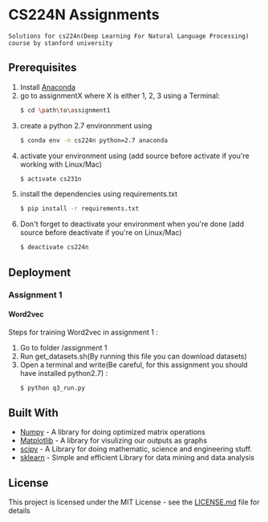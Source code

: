 # CS224N Assignments
    Solutions for cs224n(Deep Learning For Natural Language Processing) course by stanford university
## Prerequisites
1. Install [Anaconda](https://www.continuum.io/downloads "Anaconda Official Website")
2. go to assignmentX where X is either 1, 2, 3 using a Terminal:
    ```sh
    $ cd \path\to\assignment1
    ```
3. create a python 2.7 environnment using
    ```sh
    $ conda env -n cs224n python=2.7 anaconda
    ```
4. activate your environment using (add source before activate if you're working with Linux/Mac)
    ```sh
    $ activate cs231n
    ```
5. install the dependencies using requirements.txt
    ```sh
    $ pip install -r requirements.txt
    ```
6. Don't forget to deactivate your environment when you're done (add source before deactivate if you're on Linux/Mac)
    ```sh
    $ deactivate cs224n
<!-- ## Running the tests

Explain how to run the automated tests for this system

### Break down into end to end tests

Explain what these tests test and why

```
Give an example
```

### And coding style tests

Explain what these tests test and why

```
Give an example
``` -->

## Deployment

### Assignment 1

#### Word2vec
Steps for training Word2vec in assignment 1 :
1. Go to folder /assignment 1
2. Run get_datasets.sh(By running this file you can download datasets)
3. Open a terminal and write(Be careful, for this assignment you should have installed python2.7) : 
    ```sh
    $ python q3_run.py
    ```
    
## Built With

* [Numpy](http://www.numpy.org/) - A library for doing optimized matrix operations
* [Matplotlib](https://matplotlib.org/) - A library for visulizing our outputs as graphs
* [scipy](https://www.scipy.org/) - A Library for doing mathematic, science and engineering stuff.
* [sklearn](http://scikit-learn.org/stable/) - Simple and efficient Library for data mining and data analysis
<!-- ## Contributing

Please read [CONTRIBUTING.md](https://gist.github.com/PurpleBooth/b24679402957c63ec426) for details on our code of conduct, and the process for submitting pull requests to us.

## Versioning

We use [SemVer](http://semver.org/) for versioning. For the versions available, see the [tags on this repository](https://github.com/your/project/tags).  -->

<!-- ## Authors

* **Erfan Miahi** - *Initial work* - [PurpleBooth](https://github.com/erfanMhi) -->

<!-- See also the list of [contributors](https://github.com/your/project/contributors) who participated in this project. -->

## License

This project is licensed under the MIT License - see the [LICENSE.md](LICENSE.md) file for details

<!-- ## Acknowledgments

* Hat tip to anyone whose code was used
* Inspiration
* etc

## Assignment 1

### Word2vec output

### Sentiment output -->